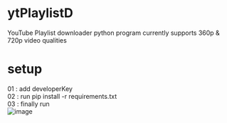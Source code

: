 # ytPlaylistD
YouTube Playlist downloader python program currently supports 360p & 720p video qualities 
# setup
01 : add developerKey\
02 : run pip install -r requirements.txt\
03 : finally run\
![image](https://user-images.githubusercontent.com/46297277/120934423-f72e8e80-c71b-11eb-8d99-665bb78d6604.png)
